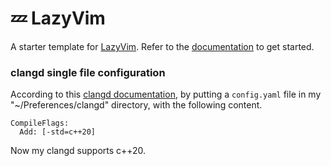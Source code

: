 # 💤 LazyVim

A starter template for [LazyVim](https://github.com/LazyVim/LazyVim).
Refer to the [documentation](https://lazyvim.github.io/installation) to get started.

### clangd single file configuration

According to this [clangd documentation](https://clangd.llvm.org/config.html#files),
by putting a `config.yaml` file in my "~/Preferences/clangd" directory, with the 
following content.

```
CompileFlags:
  Add: [-std=c++20]
```

Now my clangd supports c++20. 
